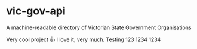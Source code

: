 # vic-gov-api
A machine-readable directory of Victorian State Government Organisations

Very cool project :+1: I love it, very much. Testing 123 1234 1234
